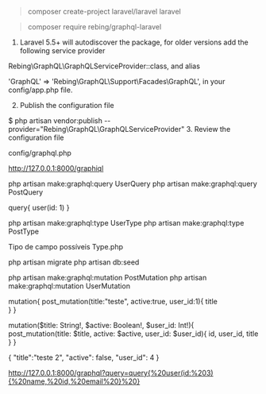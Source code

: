 
> composer create-project laravel/laravel laravel

> composer require rebing/graphql-laravel



1. Laravel 5.5+ will autodiscover the package, for older versions add the following service provider

Rebing\GraphQL\GraphQLServiceProvider::class,
and alias

'GraphQL' => 'Rebing\GraphQL\Support\Facades\GraphQL',
in your config/app.php file.

2. Publish the configuration file

$ php artisan vendor:publish --provider="Rebing\GraphQL\GraphQLServiceProvider"
3. Review the configuration file

config/graphql.php


http://127.0.0.1:8000/graphiql

php artisan make:graphql:query UserQuery
php artisan make:graphql:query PostQuery


query{
  user(id: 1)
}


php artisan make:graphql:type UserType
php artisan make:graphql:type PostType

Tipo de campo possíveis
Type.php


php artisan migrate
php artisan db:seed



php artisan make:graphql:mutation PostMutation
php artisan make:graphql:mutation UserMutation

mutation{
  post_mutation(title:"teste", active:true, user_id:1){
    title    
  }
}



mutation($title: String!, $active: Boolean!,  $user_id: Int!){
  post_mutation(title: $title, active: $active, user_id: $user_id){
    id,
    user_id,
    title
  }
}


{
  "title":"teste 2",
  "active": false,
  "user_id": 4
}

http://127.0.0.1:8000/graphql?query=query{%20user(id:%203){%20name,%20id,%20email%20}%20}